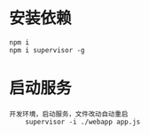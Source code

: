 # 安装依赖

    npm i 
    npm i supervisor -g

# 启动服务

    开发环境，启动服务，文件改动自动重启
        supervisor -i ./webapp app.js
    
    


